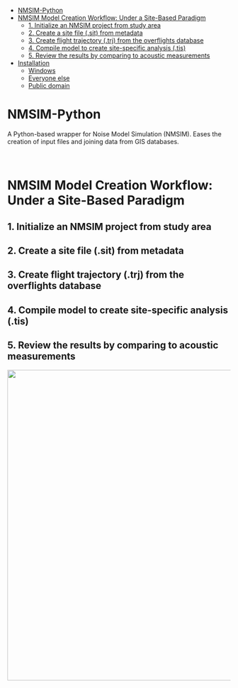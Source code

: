 <!-- MarkdownTOC autolink=true depth=3 bracket=round -->

- [NMSIM-Python](#title)
- [NMSIM Model Creation Workflow: Under a Site-Based Paradigm](#NMSIMworkflow)
  - [1. Initialize an NMSIM project from study area](#1-initialize)
  - [2. Create a site file (.sit) from metadata](#2-reciever)
  - [3. Create flight trajectory (.trj) from the overflights database](#3-path)
  - [4. Compile model to create site-specific analysis (.tis)](#4-putting-it-all-together)
  - [5. Review the results by comparing to acoustic measurements](#5-comparing-theory-to-obs)
- [Installation](#installation)
  - [Windows](#windows)
  - [Everyone else](#everyone-else)
  - [Public domain](#public-domain)

<!-- /MarkdownTOC -->

# NMSIM-Python
A Python-based wrapper for Noise Model Simulation (NMSIM). Eases the creation of input files and joining data from GIS databases.
<br>
<br>
<br>
# NMSIM Model Creation Workflow: Under a Site-Based Paradigm

## 1. Initialize an NMSIM project from study area
## 2. Create a site file (.sit) from metadata
## 3. Create flight trajectory (.trj) from the overflights database
## 4. Compile model to create site-specific analysis (.tis)
## 5. Review the results by comparing to acoustic measurements

<img src=https://github.com/dbetchkal/NMSIM-Python/blob/pyproj_1p9/static/2020%2010%2022%20NMSIM%20source%20improvement%20schema.png width=700>
<br>


